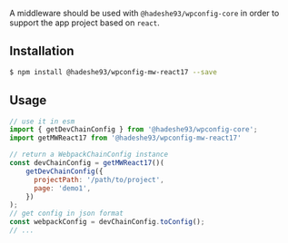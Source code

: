 A middleware should be used with `@hadeshe93/wpconfig-core` in order to support the app project based on `react`.

## Installation

```sh
$ npm install @hadeshe93/wpconfig-mw-react17 --save
```

## Usage

```js
// use it in esm
import { getDevChainConfig } from '@hadeshe93/wpconfig-core';
import getMWReact17 from '@hadeshe93/wpconfig-mw-react17'

// return a WebpackChainConfig instance
const devChainConfig = getMWReact17()(
    getDevChainConfig({
      projectPath: '/path/to/project',
      page: 'demo1',
    })
);
// get config in json format
const webpackConfig = devChainConfig.toConfig();
// ...
```
